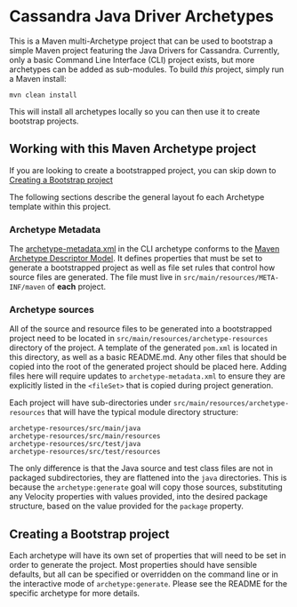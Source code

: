 
# Cassandra Java Driver Archetypes

This is a Maven multi-Archetype project that can be used to bootstrap a simple Maven project
featuring the Java Drivers for Cassandra. Currently, only a basic Command Line Interface (CLI)
project exists, but more archetypes can be added as sub-modules. To build _this_ project, simply
run a Maven install:

```
mvn clean install
```

This will install all archetypes locally so you can then use it to create bootstrap projects.

## Working with this Maven Archetype project
If you are looking to create a bootstrapped project, you can skip down to
[Creating a Bootstrap project](#creating-a-bootstrap-project)

The following sections describe the general layout fo each Archetype template within this project.

### Archetype Metadata
The [archetype-metadata.xml][1] in the CLI archetype conforms to the
[Maven Archetype Descriptor Model][2]. It defines properties that must be set to generate a
bootstrapped project as well as file set rules that control how source files are generated. The file
must live in `src/main/resources/META-INF/maven` of **each** project.

### Archetype sources
All of the source and resource files to be generated into a bootstrapped project need to be
located in `src/main/resources/archetype-resources` directory of the project. A template of the
generated `pom.xml` is located in this directory, as well as a basic README.md. Any other files that
should be copied into the root of the generated project should be placed here. Adding files here
will require updates to `archetype-metadata.xml` to ensure they are explicitly listed in the
`<fileSet>` that is copied during project generation.

Each project will have sub-directories under `src/main/resources/archetype-resources` that will have
the typical module directory structure:

```
archetype-resources/src/main/java
archetype-resources/src/main/resources
archetype-resources/src/test/java
archetype-resources/src/test/resources
```

The only difference is that the Java source and test class files are not in packaged subdirectories,
they are flattened into the `java` directories. This is because the `archetype:generate` goal will
copy those sources, substituting any Velocity properties with values provided, into the desired
package structure, based on the value provided for the `package` property.

## Creating a Bootstrap project

Each archetype will have its own set of properties that will need to be set in order to generate the
project. Most properties should have sensible defaults, but all can be specified or overridden on
the command line or in the interactive mode of `archetype:generate`. Please see the README for the
specific archetype for more details.

[1]: cli/src/main/resources/META-INF/maven/archetype-metadata.xml
[2]: http://maven.apache.org/archetype/archetype-models/archetype-descriptor/archetype-descriptor.html